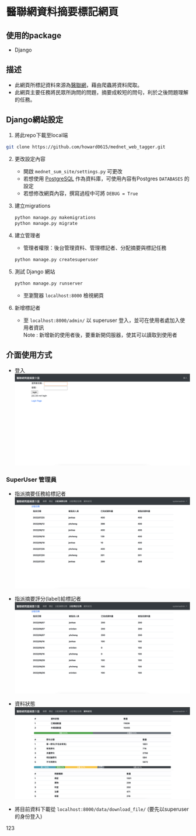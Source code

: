 # 醫聯網資料摘要標記網頁

## 使用的package
* Django

## 描述
* 此網頁所標記資料來源為[醫聯網](https://med-net.com/)，藉由爬蟲將資料爬取。
* 此網頁主要任務將民眾所詢問的問題，摘要成較短的問句，利於之後問題理解的任務。

## Django網站設定

1. 將此repo下載至local端
```bash
git clone https://github.com/howard0615/mednet_web_tagger.git
```
2. 更改設定內容
    * 開啟 `mednet_sum_site/settings.py` 可更改
    * 若想使用 [PostgreSQL](https://www.postgresql.org/) 作為資料庫，可使用內容有Postgres `DATABASES` 的設定
    * 若想修改網頁內容，撰寫過程中可將 `DEBUG = True`

3. 建立migrations
    ```bash
    python manage.py makemigrations
    python manage.py migrate
    ```

4. 建立管理者
    * 管理者權限：後台管理資料、管理標記者、分配摘要與標記任務
    ```bash
    python manage.py createsuperuser
    ```

5. 測試 Django 網站
    ```bash
    python manage.py runserver
    ```
    * 至瀏覽器 `localhost:8000` 檢視網頁

6. 新增標記者
    * 至 `localhost:8000/admin/` 以 superuser 登入，並可在使用者處加入使用者資訊  
    Note : 新增新的使用者後，要重新開伺服器，使其可以讀取到使用者

## 介面使用方式

* 登入
![login](img/login_page.png)

### SuperUser 管理員
* 指派摘要任務給標記者  
![assemble_summarization](img/superuser_assemblesummarization_page.png)

* 指派摘要評分(label)給標記者  
![assemble_labe](img/superuser_assemblelabel_page.png)

* 資料狀態
![data_condition](img/superuser_data_condition.png)

* 將目前資料下載從 `localhost:8000/data/download_file/` (要先以superuser的身份登入)

123